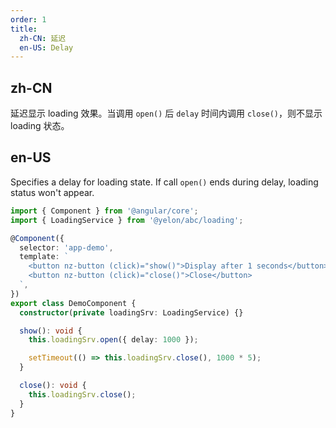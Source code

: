 ```yaml
---
order: 1
title:
  zh-CN: 延迟
  en-US: Delay
---
```


## zh-CN

延迟显示 loading 效果。当调用 `open()` 后 `delay` 时间内调用 `close()`，则不显示 loading 状态。

## en-US

Specifies a delay for loading state. If call `open()` ends during delay, loading status won't appear.

```ts
import { Component } from '@angular/core';
import { LoadingService } from '@yelon/abc/loading';

@Component({
  selector: 'app-demo',
  template: `
    <button nz-button (click)="show()">Display after 1 seconds</button>
    <button nz-button (click)="close()">Close</button>
  `,
})
export class DemoComponent {
  constructor(private loadingSrv: LoadingService) {}

  show(): void {
    this.loadingSrv.open({ delay: 1000 });

    setTimeout(() => this.loadingSrv.close(), 1000 * 5);
  }

  close(): void {
    this.loadingSrv.close();
  }
}
```

